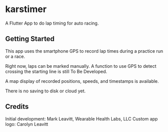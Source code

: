 # karstimer

A Flutter App to do lap timing for auto racing. 

## Getting Started

This app uses the smartphone GPS to record lap times 
during a practice run or a race. 

Right now, laps can be marked manually. A function to use GPS to detect
crossing the starting line is still To Be Developed.

A map display of recorded positions, speeds, and timestamps is available.

There is no saving to disk or cloud yet.

## Credits

Initial development: Mark Leavitt, Wearable Health Labs, LLC
Custom app logo: Carolyn Leavitt
